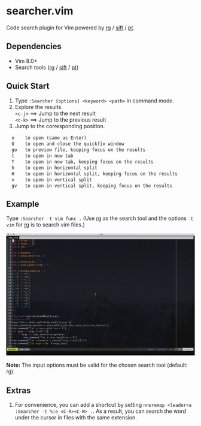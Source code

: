 # searcher.vim

Code search plugin for Vim powered by [rg](https://github.com/BurntSushi/ripgrep) / [sift](https://github.com/svent/sift) / [pt](https://github.com/monochromegane/the_platinum_searcher).

## Dependencies

- Vim 8.0+
- Search tools ([rg](https://github.com/BurntSushi/ripgrep) / [sift](https://github.com/svent/sift) / [pt](https://github.com/monochromegane/the_platinum_searcher))

## Quick Start

1. Type `:Searcher [options] <keyword> <path>` in command mode.
2. Explore the results.  
`<c-j>` ==> Jump to the next result  
`<c-k>` ==> Jump to the previous result  
3. Jump to the corresponding position.  
  ```
    o    to open (same as Enter)
    O    to open and close the quickfix window
    go   to preview file, keeping focus on the results
    t    to open in new tab
    T    to open in new tab, keeping focus on the results
    h    to open in horizontal split
    H    to open in horizontal split, keeping focus on the results
    v    to open in vertical split
    gv   to open in vertical split, keeping focus on the results
  ```

## Example

Type `:Searcher -t vim func .` (Use [rg](https://github.com/BurntSushi/ripgrep) as the search tool and the options `-t vim` for [rg](https://github.com/BurntSushi/ripgrep) is to search vim files.)

![example](https://raw.githubusercontent.com/adonis0147/searcher.vim/master/example.gif)

**Note:** The input options must be valid for the chosen search tool (default: rg).

## Extras

1. For convenience, you can add a shortcut by setting `nnoremap <leader>a :Searcher -t %:e <C-R><C-W> .`. As a result, you can search the word under the cursor in files with the same extension.

